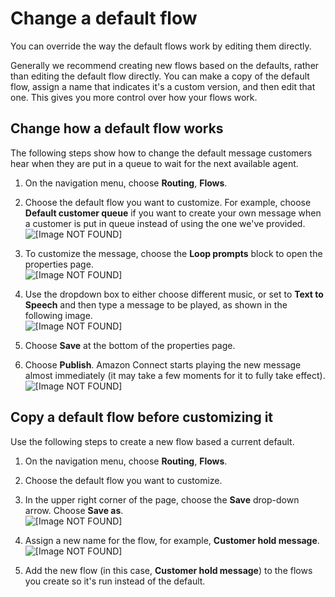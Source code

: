 # Change a default flow<a name="change-default-contact-flow"></a>

You can override the way the default flows work by editing them directly\. 

Generally we recommend creating new flows based on the defaults, rather than editing the default flow directly\. You can make a copy of the default flow, assign a name that indicates it's a custom version, and then edit that one\. This gives you more control over how your flows work\.

## Change how a default flow works<a name="change-default-customer-hold"></a>

The following steps show how to change the default message customers hear when they are put in a queue to wait for the next available agent\.

1. On the navigation menu, choose **Routing**, **Flows**\.

1. Choose the default flow you want to customize\. For example, choose **Default customer queue** if you want to create your own message when a customer is put in queue instead of using the one we've provided\.  
![\[Image NOT FOUND\]](http://docs.aws.amazon.com/connect/latest/adminguide/images/customize-default-contact-flow1.png)

1. To customize the message, choose the **Loop prompts** block to open the properties page\.   
![\[Image NOT FOUND\]](http://docs.aws.amazon.com/connect/latest/adminguide/images/customize-default-contact-flow2.png)

1. Use the dropdown box to either choose different music, or set to **Text to Speech** and then type a message to be played, as shown in the following image\.   
![\[Image NOT FOUND\]](http://docs.aws.amazon.com/connect/latest/adminguide/images/customize-default-contact-flow3.png)

1. Choose **Save** at the bottom of the properties page\. 

1. Choose **Publish**\. Amazon Connect starts playing the new message almost immediately \(it may take a few moments for it to fully take effect\)\.  
![\[Image NOT FOUND\]](http://docs.aws.amazon.com/connect/latest/adminguide/images/customize-default-contact-flow4.png)

## Copy a default flow before customizing it<a name="create-new-default"></a>

Use the following steps to create a new flow based a current default\.

1. On the navigation menu, choose **Routing**, **Flows**\.

1. Choose the default flow you want to customize\. 

1. In the upper right corner of the page, choose the **Save** drop\-down arrow\. Choose **Save as**\.  
![\[Image NOT FOUND\]](http://docs.aws.amazon.com/connect/latest/adminguide/images/customize-default-contact-flow.png)

1. Assign a new name for the flow, for example, **Customer hold message**\.  
![\[Image NOT FOUND\]](http://docs.aws.amazon.com/connect/latest/adminguide/images/customize-default-customer-hold.png)

1. Add the new flow \(in this case, **Customer hold message**\) to the flows you create so it's run instead of the default\. 